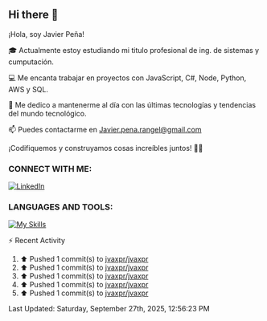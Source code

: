 ## Hi there 👋

¡Hola, soy Javier Peña!

🎓 Actualmente estoy estudiando mi titulo profesional de ing. de sistemas y cumputación.

💻 Me encanta trabajar en proyectos con JavaScript, C#, Node, Python, AWS y SQL.

🚀 Me dedico a mantenerme al día con las últimas tecnologías y tendencias del mundo tecnológico.

📫 Puedes contactarme en Javier.pena.rangel@gmail.com 

¡Codifiquemos y construyamos cosas increíbles juntos! 👨‍💻


### CONNECT WITH ME:


[![LinkedIn](https://img.shields.io/badge/LinkedIn-Javier_Peña-0077B5?style=for-the-badge&logo=linkedin&logoColor=white)](https://www.linkedin.com/in/jvaxpr)


### LANGUAGES AND TOOLS:

[![My Skills](https://skillicons.dev/icons?i=js,cs,git,py,mysql,aws)](https://skillicons.dev)


⚡ Recent Activity
<!--RECENT_ACTIVITY:start-->
1. ⬆️ Pushed 1 commit(s) to [jvaxpr/jvaxpr](https://github.com/jvaxpr/jvaxpr)<br>
2. ⬆️ Pushed 1 commit(s) to [jvaxpr/jvaxpr](https://github.com/jvaxpr/jvaxpr)<br>
3. ⬆️ Pushed 1 commit(s) to [jvaxpr/jvaxpr](https://github.com/jvaxpr/jvaxpr)<br>
4. ⬆️ Pushed 1 commit(s) to [jvaxpr/jvaxpr](https://github.com/jvaxpr/jvaxpr)<br>
5. ⬆️ Pushed 1 commit(s) to [jvaxpr/jvaxpr](https://github.com/jvaxpr/jvaxpr)<br>
<!--RECENT_ACTIVITY:end-->
<!--RECENT_ACTIVITY:last_update-->
Last Updated: Saturday, September 27th, 2025, 12:56:23 PM
<!--RECENT_ACTIVITY:last_update_end-->
